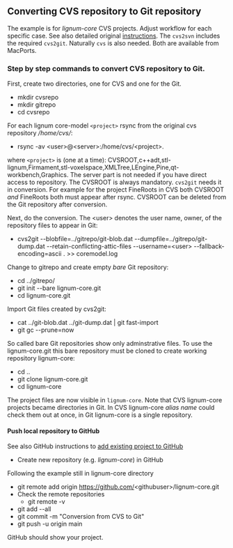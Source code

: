 ## Converting CVS repository to Git repository

The example is for *lignum-core* CVS projects. Adjust workflow for each specific case.
See also detailed original [instructions](https://osric.com/chris/accidental-developer/2018/03/converting-cvs-to-git-repository/). The `cvs2svn` includes the required `cvs2git`. Naturally `cvs` is also needed. Both are
available from MacPorts.

### Step by step commands to convert CVS repository to Git. 
First, create two directories, one for CVS and one for the Git.
+ mkdir cvsrepo
+ mkdir gitrepo
+ cd cvsrepo

For each lignum core-model `<project>` rsync from the original cvs repository */home/cvs/*:
+ rsync -av \<user\>@\<server\>:/home/cvs/\<project\>.

where `<project>` is (one at a time): CVSROOT,c++adt,stl-lignum,Firmament,stl-voxelspace,XMLTree,LEngine,Pine,qt-workbench,Graphics.
The server part is not needed if you have direct access to repository. The CVSROOT is always mandatory. `cvs2git` needs it in conversion. For example for the project FineRoots in CVS both CVSROOT *and* FineRoots both must appear after rsync. 
CVSROOT can be deleted from the Git repository after conversion. 

Next, do the conversion. The \<user\> denotes the user name, owner, of the repository files to appear in Git:
+ cvs2git --blobfile=../gitrepo/git-blob.dat --dumpfile=../gitrepo/git-dump.dat --retain-conflicting-attic-files  --username=\<user\> --fallback-encoding=ascii . >> coremodel.log

Change to gitrepo and create empty *bare* Git repository:
+ cd ../gitrepo/
+ git init --bare lignum-core.git
+ cd lignum-core.git

Import Git files created by cvs2git:
+ cat ../git-blob.dat ../git-dump.dat | git fast-import
+ git gc --prune=now

So called bare Git repositories show only adminstrative files. To use the lignum-core.git this bare 
repository must be cloned to create working repository lignum-core:
+ cd ..
+ git clone lignum-core.git
+ cd lignum-core

The project files are now visible in `lignum-core`. Note that CVS lignum-core projects became directories in Git.
In CVS lignum-core *alias name* could check them out at once, in Git lignum-core is a single repository. 

#### Push local repository to GitHub

See also GitHub instructions to [add existing project to GitHub](https://docs.github.com/en/github/importing-your-projects-to-github/importing-source-code-to-github/adding-an-existing-project-to-github-using-the-command-line)

+ Create new repository (e.g. *lignum-core*) in GitHub

Following the example still in lignum-core directory
+ git remote add origin https://github.com/<githubuser\>/lignum-core.git
+ Check the remote repositories
  + git remote -v
+ git add --all
+ git commit -m "Conversion from CVS to Git"
+ git push -u origin main

GitHub should show your project.
